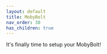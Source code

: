 ```yaml
---
layout: default
title: MobyBolt
nav_order: 30
has_children: true
---
```


It's finally time to setup your MobyBolt!
